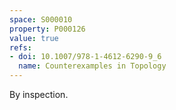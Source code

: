 ```yaml
---
space: S000010
property: P000126
value: true
refs:
- doi: 10.1007/978-1-4612-6290-9_6
  name: Counterexamples in Topology
---
```


By inspection.
